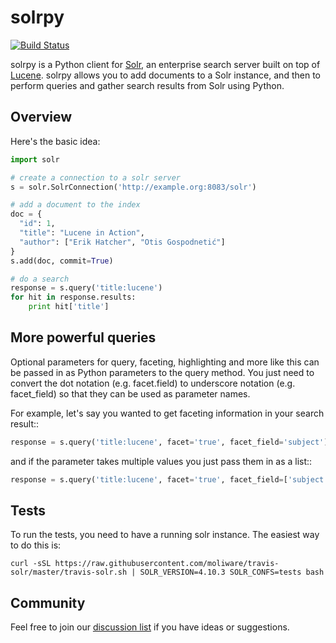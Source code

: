 # solrpy

[![Build Status](https://travis-ci.org/search5/solrpy.svg)](http://travis-ci.org/search5/solrpy)

solrpy is a Python client for [Solr], an enterprise search server
built on top of [Lucene].  solrpy allows you to add documents to a
Solr instance, and then to perform queries and gather search results
from Solr using Python.

## Overview

Here's the basic idea:

```python
import solr

# create a connection to a solr server
s = solr.SolrConnection('http://example.org:8083/solr')

# add a document to the index
doc = {
  "id": 1,
  "title": "Lucene in Action",
  "author": ["Erik Hatcher", "Otis Gospodnetić"]
}
s.add(doc, commit=True)

# do a search
response = s.query('title:lucene')
for hit in response.results:
    print hit['title']
```


## More powerful queries

Optional parameters for query, faceting, highlighting and more like this
can be passed in as Python parameters to the query method.  You just need
to convert the dot notation (e.g. facet.field) to underscore notation
(e.g. facet_field) so that they can be used as parameter names.

For example, let's say you wanted to get faceting information in your
search result::

```python
response = s.query('title:lucene', facet='true', facet_field='subject')
```

and if the parameter takes multiple values you just pass them in as a list::

```python
response = s.query('title:lucene', facet='true', facet_field=['subject', 'publisher'])
```

## Tests

To run the tests, you need to have a running solr instance. The easiest
way to do this is:

```
curl -sSL https://raw.githubusercontent.com/moliware/travis-solr/master/travis-solr.sh | SOLR_VERSION=4.10.3 SOLR_CONFS=tests bash
```

## Community

Feel free to join our [discussion list] if you have ideas or suggestions.

[Solr]:  http://lucene.apache.org/solr/
[Lucene]:  http://lucene.apache.org/java/docs/
[discussion list]:  http://groups.google.com/group/solrpy
